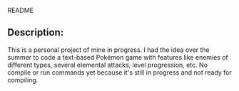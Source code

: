 README

Description: 
-------------------
This is a personal project of mine in progress. I had the idea over the summer to code a text-based Pokémon game with features like enemies of different types, several elemental attacks, level progression, etc. No compile or run commands yet because it's still in progress and not ready for compiling.
